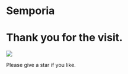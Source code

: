 # Semporia

<!-- <p align="center">
为庆祝全新  三里屯开幕，我们以北京景泰蓝艺术为创作灵感，设计了这件别开生面的壁纸作品，
</p>
<p align="center">
借以展现这片天地的创造力和多元化。
</p> -->

<!-- <div align=center><img src="https://c.apple.com/r?v=2&la=en&lc=usa&a=z2%2Bnb8HWCoHziyJtbRYNxEJqOcwA12xbGoofYjHA7%2Fo%2BnNAxjwZ67FYbs02mCJxPvrl1miMCR4%2FHZPI9LRTdFtlwxErz21PSZ8Fi1u%2BJUZabd6%2Bkc0KqvygbLT3TCGJrh4v8jEhIG1PM2bgYl87XSeKYet65yPLBNSdeXVnW8nlYR6jqDDET0sc9Fx%2BlB7bGPUfkGlfwKCsW0h%2F6DFbDIA%3D%3D&ct=ab7H7L7M2C"/></div>
<br> -->

# Thank you for the visit.
![](http://profile-counter.glitch.me/Semporia/count.svg)

Please give a star if you like.